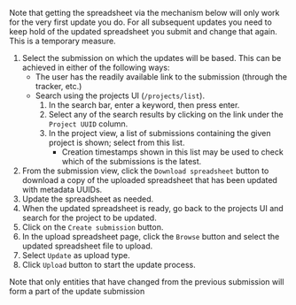 Note that getting the spreadsheet via the mechanism below will only work for the very first update you do. For all subsequent updates you need to keep hold of the updated spreadsheet you submit and change that again. This is a temporary measure.

1) Select the submission on which the updates will be based. This can be achieved in either of the following ways:
   * The user has the readily available link to the submission (through the tracker, etc.)
   * Search using the projects UI (`/projects/list`).
     1) In the search bar, enter a keyword, then press enter.
     2) Select any of the search results by clicking on the link under the `Project UUID` column.
     3) In the project view, a list of submissions containing the given project is shown; select from this list.
		* Creation timestamps shown in this list may be used to check which of the submissions is the latest.
2) From the submission view, click the `Download spreadsheet` button to download a copy of the uploaded spreadsheet that has been updated with metadata UUIDs.
3) Update the spreadsheet as needed.
4) When the updated spreadsheet is ready, go back to the projects UI and search for the project to be updated.
5) Click on the `Create submission` button.
6) In the upload spreadsheet page, click the `Browse` button and select the updated spreadsheet file to upload.
7) Select `Update` as upload type.
8) Click `Upload` button to start the update process.

Note that only entities that have changed from the previous submission will form a part of the update submission
